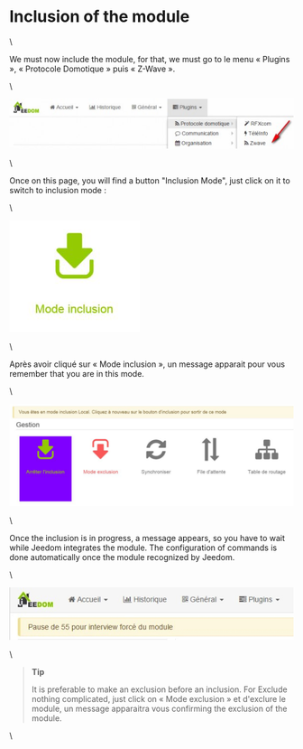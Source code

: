 Inclusion of the module 
===================

\

We must now include the module, for that, we must go to
le menu « Plugins », « Protocole Domotique » puis « Z-Wave ».

\

![inclusion1](images/plugin/inclusion1.jpg)

\

Once on this page, you will find a button "Inclusion Mode",
just click on it to switch to inclusion mode :

\

![bouton inclusion](images/plugin/bouton_inclusion.jpg)

\

Après avoir cliqué sur « Mode inclusion », un message apparait pour vous
remember that you are in this mode.

\

![inclusion3](images/plugin/inclusion3.jpg)

\

Once the inclusion is in progress, a message appears, so you have to
wait while Jeedom integrates the module. The configuration of
commands is done automatically once the module recognized by Jeedom.

\

![inclusion4](images/plugin/inclusion4.jpg)

\

> **Tip**
>
> It is preferable to make an exclusion before an inclusion. For
> Exclude nothing complicated, just click on
> « Mode exclusion » et d'exclure le module, un message apparaitra vous
> confirming the exclusion of the module.

\

